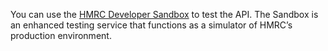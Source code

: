 You can use the [HMRC Developer Sandbox](https://developer.service.hmrc.gov.uk/api-documentation/docs/testing)
to test the API. The Sandbox is an enhanced testing service that functions as a simulator of HMRC’s production environment.